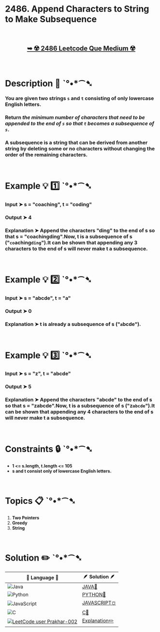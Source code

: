 # 2486. Append Characters to String to Make Subsequence

</br>

<h2 align="center"> 

<a href="https://leetcode.com/problems/append-characters-to-string-to-make-subsequence/?envType=daily-question&envId=2024-06-23"><strong>➥ ☢️ 2486 Leetcode Que Medium ☢️ </strong></a>
</h2>

</br>

# Description 📜 ˋ°•*⁀➷

### You are given two strings `s` and `t` consisting of only lowercase English letters.

### Return *the minimum number of characters that need to be appended to the end of `s` so that `t` becomes a **subsequence** of `s`*.

### A **subsequence** is a string that can be derived from another string by deleting some or no characters without changing the order of the remaining characters.

</br>

# Example 💡 1️⃣ ˋ°•*⁀➷

  ### Input  ➤  s = "coaching", t = "coding"

  ### Output  ➤ 4

  ### Explanation  ➤ Append the characters "ding" to the end of s so that s = "coachingding".Now, t is a subsequence of s ("`co`aching`ding`").It can be shown that appending any 3 characters to the end of s will never make t a subsequence.

</br>

# Example 💡 2️⃣ ˋ°•*⁀➷

  ### Input ➤ s = "abcde", t = "a"

  ### Output  ➤ 0

  ### Explanation ➤  t is already a subsequence of s ("`a`bcde").


</br>

# Example 💡 3️⃣ ˋ°•*⁀➷

  ### Input ➤  s = "z", t = "abcde"

  ### Output  ➤ 5

  ### Explanation ➤  Append the characters "abcde" to the end of s so that s = "zabcde".Now, t is a subsequence of s ("z`abcde`").It can be shown that appending any 4 characters to the end of s will never make t a subsequence.

</br>

# Constraints 🔒 ˋ°•*⁀➷

- **1 <= s.length, t.length <= 105**
- **s and t consist only of lowercase English letters.**

</br>

# Topics 📋 ˋ°•*⁀➷

1. **Two Pointers**
2. **Greedy**
3. **String**


</br>

# Solution ✏️ ˋ°•*⁀➷

| 📒 Language 📒  | 🪶 Solution 🪶 |
| ------------- | ------------- |
|  ![Java](https://img.shields.io/badge/java-%23ED8B00.svg?style=for-the-badge&logo=openjdk&logoColor=white)  | [JAVA🍁](https://github.com/Prakhar-002/LEETCODE/blob/main/%F0%9F%93%9C%20Daily%20Challange%20%F0%9F%92%A1/06%20June%20%20%F0%9F%8C%9E%202024/03%20-%2006%20-%202024---%20%E2%9C%8F%EF%B8%8F%202486.%20Append%20Characters%20to%20String%20to%20Make%20Subsequence%20%E2%98%83%EF%B8%8F%20%F0%9F%8D%81%20%F0%9F%8D%B0%20%F0%9F%92%96/%F0%9F%8D%81JAVA_AppendCharactersToStringToMakeSubsequence.java) |
|  ![Python](https://img.shields.io/badge/python-3670A0?style=for-the-badge&logo=python&logoColor=ffdd54)    | [PYTHON🍰](https://github.com/Prakhar-002/LEETCODE/blob/main/%F0%9F%93%9C%20Daily%20Challange%20%F0%9F%92%A1/06%20June%20%20%F0%9F%8C%9E%202024/03%20-%2006%20-%202024---%20%E2%9C%8F%EF%B8%8F%202486.%20Append%20Characters%20to%20String%20to%20Make%20Subsequence%20%E2%98%83%EF%B8%8F%20%F0%9F%8D%81%20%F0%9F%8D%B0%20%F0%9F%92%96/%F0%9F%8D%B0PYTHON_AppendCharactersToStringToMakeSubsequence.py) |
| ![JavaScript](https://img.shields.io/badge/javascript-%23323330.svg?style=for-the-badge&logo=javascript&logoColor=%23F7DF1E)   | [JAVASCRIPT☃️](https://github.com/Prakhar-002/LEETCODE/blob/main/%F0%9F%93%9C%20Daily%20Challange%20%F0%9F%92%A1/06%20June%20%20%F0%9F%8C%9E%202024/03%20-%2006%20-%202024---%20%E2%9C%8F%EF%B8%8F%202486.%20Append%20Characters%20to%20String%20to%20Make%20Subsequence%20%E2%98%83%EF%B8%8F%20%F0%9F%8D%81%20%F0%9F%8D%B0%20%F0%9F%92%96/%E2%98%83%EF%B8%8FJAVASCRIPT_2486_AppendCharactersToStringToMakeSubsequence.js) |
|   ![C](https://img.shields.io/badge/c-%2300599C.svg?style=for-the-badge&logo=c&logoColor=white)   | [C💖](https://github.com/Prakhar-002/LEETCODE/blob/main/%F0%9F%93%9C%20Daily%20Challange%20%F0%9F%92%A1/06%20June%20%20%F0%9F%8C%9E%202024/03%20-%2006%20-%202024---%20%E2%9C%8F%EF%B8%8F%202486.%20Append%20Characters%20to%20String%20to%20Make%20Subsequence%20%E2%98%83%EF%B8%8F%20%F0%9F%8D%81%20%F0%9F%8D%B0%20%F0%9F%92%96/%F0%9F%92%96C_AppendCharactersToStringToMakeSubsequence.c)  |
|  [![LeetCode user Prakhar-002](https://img.shields.io/badge/dynamic/json?style=for-the-badge&labelColor=black&color=%23ffa116&label=Solved&query=solvedOverTotal&url=https%3A%2F%2Fleetcode-badge.vercel.app%2Fapi%2Fusers%2FPrakhar-002&logo=leetcode&logoColor=yellow)](https://leetcode.com/Prakhar-002/)  | [Explanation✏️](https://leetcode.com/problems/append-characters-to-string-to-make-subsequence/solutions/5250623/true-explanation-step-by-step-97-89-beats-best-visualization-formatted)  |
